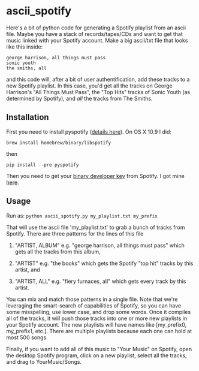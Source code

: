 # ascii_spotify
Here's a bit of python code for generating a Spotify playlist from an ascii file.  Maybe you have a stack of records/tapes/CDs and want to get that music linked with your Spotify account.  Make a big ascii/txt file that looks like this inside:

```
george harrison, all things must pass
sonic youth
the smiths, all 
```
and this code will, after a bit of user authentification, add these tracks to a new Spotify playlist.  In this case, you'd get all the tracks on George Harrison's "All Things Must Pass", the "Top Hits" tracks of Sonic Youth (as determined by Spotify), and *all* the tracks from The Smiths.

## Installation
First you need to install pyspotify ([details here](https://pyspotify.mopidy.com/en/latest/installation/)).  On OS X 10.9 I did:

`brew install homebrew/binary/libspotify`

then

`pip install --pre pyspotify`

Then you need to get your [binary developer key](https://pyspotify.mopidy.com/en/latest/quickstart/#application-keys) from Spotify.  I got mine [here](https://developer.spotify.com/technologies/libspotify/keys/).


## Usage
Run as:
`python ascii_spotify.py my_playlist.txt my_prefix`

That will use the ascii file 'my_playlist.txt' to grab 
a bunch of tracks from Spotify.  There are three patterns for the lines
of this file

1. "ARTIST, ALBUM"
e.g. "george harrison, all things must pass"
which gets all the tracks from this album,

2. "ARTIST"
e.g. "the books"
which gets the Spotify "top hit" tracks by this artist, and

3. "ARTIST, ALL"
e.g. "fiery furnaces, all"
which gets every track by this artist.

You can mix and match those patterns in a single file.
Note that we're leveraging the smart-search of capabilities of 
Spotify, so you can have some misspelling, use lower case, and 
drop some words.  Once it compiles all of the tracks, it will 
push those tracks into one or more new playlists in your Spotify 
account.  The new playlists will have names like 
[my_prefix0, my_prefix1, etc.].  There are multiple playlists because
each one can hold at most 500 songs.

Finally, if you want to add all of this music to "Your Music" on 
Spotify, open the desktop Spotify program, click on a new 
playlist, select all the tracks, and drag to YourMusic/Songs.

